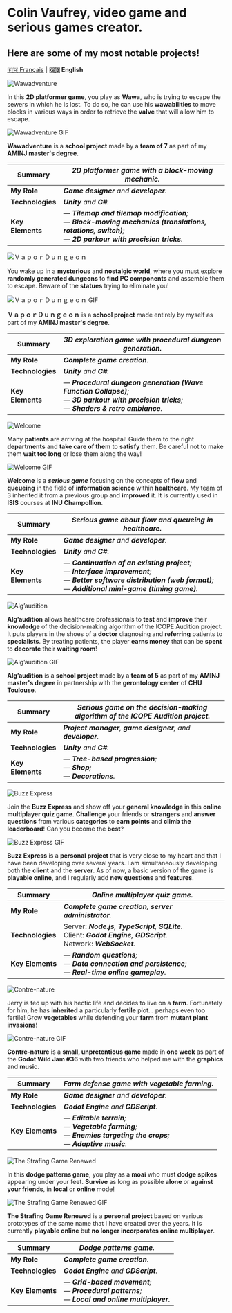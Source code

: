 # Colin Vaufrey, video game and serious games creator.

## Here are some of my most notable projects!

[:fr: Français](./README.md) | **:uk: English**

![Wawadventure](./images/banners/banner_wawadventure.png "Wawadventure")

In this **2D platformer game**, you play as **Wawa**, who is trying to escape the sewers in which he is lost. To do so, he can use his **wawabilities** to move blocks in various ways in order to retrieve the **valve** that will allow him to escape.

![Wawadventure GIF](./images/gifs/wawadventure.gif "Wawadventure GIF")

**Wawadventure** is a **school project** made by a **team of 7** as part of my **AMINJ master's degree**.

| **Summary** | _**2D platformer game** with a **block-moving mechanic**._ |
|-|-|
| **My Role** | _**Game designer** and **developer**._ |
| **Technologies** | _**Unity** and **C#**._ |
| **Key Elements** | — _**Tilemap and tilemap modification**;<br>— **Block-moving mechanics (translations, rotations, switch)**;<br>— **2D parkour with precision tricks**._ |

![ＶａｐｏｒＤｕｎｇｅｏｎ](./images/banners/banner_vapor_dungeon.png "ＶａｐｏｒＤｕｎｇｅｏｎ")

You wake up in a **mysterious** and **nostalgic world**, where you must explore **randomly generated dungeons** to **find PC components** and assemble them to escape. Beware of the **statues** trying to eliminate you!

![ＶａｐｏｒＤｕｎｇｅｏｎ GIF](./images/gifs/vapor_dungeon.gif "ＶａｐｏｒＤｕｎｇｅｏｎ GIF")

**ＶａｐｏｒＤｕｎｇｅｏｎ** is a **school project** made entirely by myself as part of my **AMINJ master's degree**.

| **Summary** | _**3D exploration game** with **procedural dungeon generation**._ |
|-|-|
| **My Role** | _**Complete game creation**._ |
| **Technologies** | _**Unity** and **C#**._ |
| **Key Elements** | — _**Procedural dungeon generation (Wave Function Collapse)**;<br>— **3D parkour with precision tricks**;<br>— **Shaders & retro ambiance**._ |

![Welcome](./images/banners/banner_welcome.png "Welcome")

Many **patients** are arriving at the hospital! Guide them to the right **departments** and **take care of them** to **satisfy** them. Be careful not to make them **wait too long** or lose them along the way!

![Welcome GIF](./images/gifs/welcome.gif "Welcome GIF")

**Welcome** is a _**serious game**_ focusing on the concepts of **flow** and **queueing** in the field of **information science** within **healthcare**. My team of 3 inherited it from a previous group and **improved** it. It is currently used in **ISIS** courses at **INU Champollion**.

| **Summary** | _**Serious game** about **flow** and **queueing** in **healthcare**._ |
|-|-|
| **My Role** | _**Game designer** and **developer**._ |
| **Technologies** | _**Unity** and **C#**._ |
| **Key Elements** | — _**Continuation of an existing project**;<br>— **Interface improvement**;<br>— **Better software distribution (web format)**;<br>— **Additional mini-game (timing game)**._ |

![Alg’audition](./images/banners/banner_algaudition.png "Alg’audition")

**Alg’audition** allows healthcare professionals to **test** and **improve** their **knowledge** of the decision-making algorithm of the ICOPE Audition project. It puts players in the shoes of a **doctor** diagnosing and **referring** patients to **specialists**. By treating patients, the player **earns money** that can be **spent** to **decorate** their **waiting room**!

![Alg’audition GIF](./images/gifs/alg_audition.gif "Alg’audition GIF")

**Alg’audition** is a **school project** made by a **team of 5** as part of my **AMINJ master's degree** in partnership with the **gerontology center** of **CHU Toulouse**.

| **Summary** | _**Serious game** on the **decision-making algorithm** of the **ICOPE Audition** project._ |
|-|-|
| **My Role** | _**Project manager**, **game designer**, and **developer**._ |
| **Technologies** | _**Unity** and **C#**._ |
| **Key Elements** | — _**Tree-based progression**;<br>— **Shop**;<br>— **Decorations**._ |

![Buzz Express](./images/banners/banner_buzz_express.png "Buzz Express")

Join the **Buzz Express** and show off your **general knowledge** in this **online multiplayer quiz game**. **Challenge** your friends or **strangers** and **answer** **questions** from various **categories** to **earn points** and **climb the leaderboard**! Can you become the **best**?

![Buzz Express GIF](./images/gifs/buzz_express.gif "Buzz Express GIF")

**Buzz Express** is a **personal project** that is very close to my heart and that I have been developing over several years. I am simultaneously developing both the **client** and the **server**. As of now, a basic version of the game is **playable online**, and I regularly add **new questions** and **features**.

| **Summary** | _**Online multiplayer quiz game**._ |
|-|-|
| **My Role** | _**Complete game creation**, **server administrator**._ |
| **Technologies** | Server: _**Node.js**, **TypeScript**, **SQLite**._<br>Client: _**Godot Engine**, **GDScript**._<br>Network: _**WebSocket**._ |
| **Key Elements** | — _**Random questions**;<br>— **Data connection and persistence**;<br>— **Real-time online gameplay**._ |

![Contre-nature](./images/banners/banner_contre_nature.png "Contre-nature")

Jerry is fed up with his hectic life and decides to live on a **farm**. Fortunately for him, he has **inherited** a particularly **fertile** plot... perhaps even too fertile! Grow **vegetables** while defending your **farm** from **mutant plant invasions**!

![Contre-nature GIF](./images/gifs/contre_nature.gif "Contre-nature GIF")

**Contre-nature** is a **small, unpretentious game** made in **one week** as part of the **Godot Wild Jam #36** with two friends who helped me with the **graphics** and **music**.

| **Summary** | _**Farm defense game** with **vegetable farming**._ |
|-|-|
| **My Role** | _**Game designer** and **developer**._ |
| **Technologies** | _**Godot Engine** and **GDScript**._ |
| **Key Elements** | — _**Editable terrain**;<br>— **Vegetable farming**;<br>— **Enemies targeting the crops**;<br>— **Adaptive music**._ |

![The Strafing Game Renewed](./images/banners/banner_tsg.png "The Strafing Game Renewed")

In this **dodge patterns game**, you play as a **moai** who must **dodge** **spikes** appearing under your feet. **Survive** as long as possible **alone** or **against your friends**, in **local** or **online** mode!

![The Strafing Game Renewed GIF](./images/gifs/tsgr.gif "The Strafing Game Renewed GIF")

**The Strafing Game Renewed** is a **personal project** based on various prototypes of the same name that I have created over the years. It is currently **playable online** but **no longer incorporates online multiplayer**.

| **Summary** | _**Dodge patterns game**._ |
|-|-|
| **My Role** | _**Complete game creation**._ |
| **Technologies** | _**Godot Engine** and **GDScript**._ |
| **Key Elements** | — _**Grid-based movement**;<br>— **Procedural patterns**;<br>— **Local and online multiplayer**._ |
